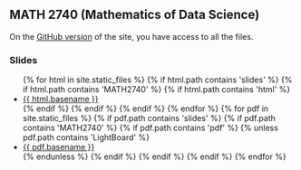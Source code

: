 ## MATH 2740 (Mathematics of Data Science)

On the [GitHub version](https://github.com/julien-arino/math2740-of-data-science/) of the site, you have access to all the files.

### Slides

<ul>
{% for html in site.static_files %}
  {% if html.path contains 'slides' %}
    {% if html.path contains 'MATH2740' %}
      {% if html.path contains 'html' %}
        <li><a href="{{ html.path }}">{{ html.basename }}</a></li>
      {% endif %}
    {% endif %}
  {% endif %}
{% endfor %}
{% for pdf in site.static_files %}
  {% if pdf.path contains 'slides' %}
    {% if pdf.path contains 'MATH2740' %}
      {% if pdf.path contains 'pdf' %}
        {% unless pdf.path contains 'LightBoard' %}
          <li><a href="{{ pdf.path }}">{{ pdf.basename }}</a></li>
        {% endunless %}
      {% endif %}
    {% endif %}
  {% endif %}
{% endfor %}
</ul>
